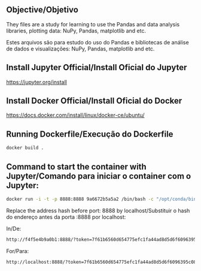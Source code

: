 ## Objective/Objetivo

They files are a study for learning to use the Pandas and data analysis libraries,
plotting data: NuPy, Pandas, matplotlib and etc.

Estes arquivos são para estudo do uso do Pandas e bibliotecas de análise de dados e visualizações:
NuPy, Pandas, matplotlib and etc.

## Install Jupyter Official/Install Oficial do Jupyter

https://jupyter.org/install

## Install Docker Official/Install Oficial do Docker

https://docs.docker.com/install/linux/docker-ce/ubuntu/

## Running Dockerfile/Execução do Dockerfile

```bash
docker build .
```
## Command to start the container with Jupyter/Comando para iniciar o container com o Jupyter:

```bash
docker run -i -t -p 8888:8888 9a6672b5a5a2 /bin/bash -c "/opt/conda/bin/conda install jupyter -y --quiet && /opt/conda/bin/jupyter notebook --notebook-dir=/opt/notebooks --ip='*' --port=8888 --no-browser --allow-root"
```

Replace the address hash before port: 8888 by localhost/Substituir o hash do endereço antes da porta :8888 por localhost:

In/De:
```bash
http://f4f5e4b9a0b1:8888/?token=7f61b6560d654775efc1fa44ad8d5d6f6096395c08ca56e1&token=7f61b6560d654775efc1fa44ad8d5d6f6096395c08ca56e1
```

For/Para:
```bash
http://localhost:8888/?token=7f61b6560d654775efc1fa44ad8d5d6f6096395c08ca56e1&token=7f61b6560d654775efc1fa44ad8d5d6f6096395c08ca56e1
```
